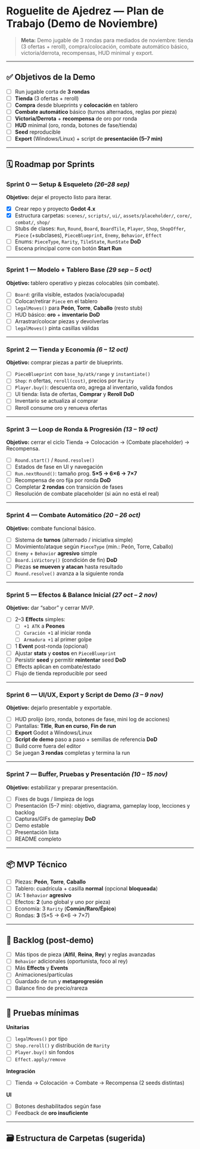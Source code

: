 # Roguelite de Ajedrez — Plan de Trabajo (Demo de Noviembre)

> **Meta:** Demo jugable de 3 rondas para mediados de noviembre: tienda (3 ofertas + reroll), compra/colocación, combate automático básico, victoria/derrota, recompensas, HUD minimal y export.

---

## ✅ Objetivos de la Demo
- [ ] Run jugable corta de **3 rondas**
- [ ] **Tienda** (3 ofertas + reroll)
- [ ] **Compra** desde blueprints y **colocación** en tablero
- [ ] **Combate automático** básico (turnos alternados, reglas por pieza)
- [ ] **Victoria/Derrota** + **recompensa** de oro por ronda
- [ ] **HUD** minimal (oro, ronda, botones de fase/tienda)
- [ ] **Seed** reproducible
- [ ] **Export** (Windows/Linux) + script de **presentación (5–7 min)**

---

## 🗓️ Roadmap por Sprints

### Sprint 0 — Setup & Esqueleto _(26–28 sep)_
**Objetivo:** dejar el proyecto listo para iterar.
- [x] Crear repo y proyecto **Godot 4.x**
- [x] Estructura carpetas: `scenes/`, `scripts/`, `ui/`, `assets/placeholder/`, `core/`, `combat/`, `shop/`
- [ ] Stubs de clases: `Run`, `Round`, `Board`, `BoardTile`, `Player`, `Shop`, `ShopOffer`, `Piece` (+subclases), `PieceBlueprint`, `Enemy`, `Behavior`, `Effect`
- [ ] Enums: `PieceType`, `Rarity`, `TileState`, `RunState`
**DoD**
- [ ] Escena principal corre con botón **Start Run**

---

### Sprint 1 — Modelo + Tablero Base _(29 sep – 5 oct)_
**Objetivo:** tablero operativo y piezas colocables (sin combate).
- [ ] `Board`: grilla visible, estados (vacía/ocupada)
- [ ] Colocar/retirar `Piece` en el tablero 
- [ ] `legalMoves()` para **Peón**, **Torre**, **Caballo** (resto stub)
- [ ] HUD básico: **oro** + **inventario**
**DoD**
- [ ] Arrastrar/colocar piezas y devolverlas
- [ ] `legalMoves()` pinta casillas válidas

---

### Sprint 2 — Tienda y Economía _(6 – 12 oct)_
**Objetivo:** comprar piezas a partir de blueprints.
- [ ] `PieceBlueprint` con `base_hp/atk/range` y `instantiate()`
- [ ] `Shop`: n ofertas, `reroll(cost)`, precios por `Rarity`
- [ ] `Player.buy()`: descuenta oro, agrega al inventario, valida fondos
- [ ] UI tienda: lista de ofertas, **Comprar** y **Reroll**
**DoD**
- [ ] Inventario se actualiza al comprar
- [ ] Reroll consume oro y renueva ofertas

---

### Sprint 3 — Loop de Ronda & Progresión _(13 – 19 oct)_
**Objetivo:** cerrar el ciclo Tienda → Colocación → (Combate placeholder) → Recompensa.
- [ ] `Round.start()` / `Round.resolve()`
- [ ] Estados de fase en UI y navegación
- [ ] `Run.nextRound()`: tamaño prog. **5×5 → 6×6 → 7×7**
- [ ] Recompensa de oro fija por ronda
**DoD**
- [ ] Completar **2 rondas** con transición de fases
- [ ] Resolución de combate placeholder (si aún no está el real)

---

### Sprint 4 — Combate Automático _(20 – 26 oct)_
**Objetivo:** combate funcional básico.
- [ ] Sistema de **turnos** (alternado / iniciativa simple)
- [ ] Movimiento/ataque según `PieceType` (mín.: Peón, Torre, Caballo)
- [ ] `Enemy` + `Behavior` **agresivo** simple
- [ ] `Board.isVictory()` (condición de fin)
**DoD**
- [ ] Piezas **se mueven y atacan** hasta resultado
- [ ] `Round.resolve()` avanza a la siguiente ronda

---

### Sprint 5 — Efectos & Balance Inicial _(27 oct – 2 nov)_
**Objetivo:** dar “sabor” y cerrar MVP.
- [ ] 2–3 **Effects** simples: 
  - [ ] `+1 ATK` a **Peones**
  - [ ] `Curación +1` al iniciar ronda
  - [ ] `Armadura +1` al primer golpe
- [ ] 1 **Event** post-ronda (opcional)
- [ ] Ajustar **stats** y **costos** en `PieceBlueprint`
- [ ] Persistir **seed** y permitir **reintentar** seed
**DoD**
- [ ] Effects aplican en combate/estado
- [ ] Flujo de tienda reproducible por seed

---

### Sprint 6 — UI/UX, Export y Script de Demo _(3 – 9 nov)_
**Objetivo:** dejarlo presentable y exportable.
- [ ] HUD prolijo (oro, ronda, botones de fase, mini log de acciones)
- [ ] Pantallas: **Title**, **Run en curso**, **Fin de run**
- [ ] **Export** Godot a Windows/Linux
- [ ] **Script de demo** paso a paso + semillas de referencia
**DoD**
- [ ] Build corre fuera del editor
- [ ] Se juegan **3 rondas** completas y termina la run

---

### Sprint 7 — Buffer, Pruebas y Presentación _(10 – 15 nov)_
**Objetivo:** estabilizar y preparar presentación.
- [ ] Fixes de bugs / limpieza de logs
- [ ] Presentación (5–7 min): objetivo, diagrama, gameplay loop, lecciones y backlog
- [ ] Capturas/GIFs de gameplay
**DoD**
- [ ] Demo estable
- [ ] Presentación lista
- [ ] README completo

---

## 📦 MVP Técnico
- [ ] Piezas: **Peón**, **Torre**, **Caballo**
- [ ] Tablero: cuadrícula + casilla **normal** (opcional **bloqueada**)
- [ ] IA: 1 `Behavior` **agresivo**
- [ ] Efectos: **2** (uno global y uno por pieza)
- [ ] Economía: 3 `Rarity` (**Común/Raro/Épico**)
- [ ] Rondas: **3** (5×5 → 6×6 → 7×7)

---

## 🧩 Backlog (post-demo)
- [ ] Más tipos de pieza (**Alfil**, **Reina**, **Rey**) y reglas avanzadas
- [ ] `Behavior` adicionales (oportunista, foco al rey)
- [ ] Más **Effects** y **Events**
- [ ] Animaciones/partículas
- [ ] Guardado de run y **metaprogresión**
- [ ] Balance fino de precio/rareza

---

## 🧪 Pruebas mínimas

**Unitarias**
- [ ] `legalMoves()` por tipo
- [ ] `Shop.reroll()` y distribución de `Rarity`
- [ ] `Player.buy()` sin fondos
- [ ] `Effect.apply/remove`

**Integración**
- [ ] Tienda → Colocación → Combate → Recompensa (2 seeds distintas)

**UI**
- [ ] Botones deshabilitados según fase
- [ ] Feedback de **oro insuficiente**

---

## 🗃️ Estructura de Carpetas (sugerida)

